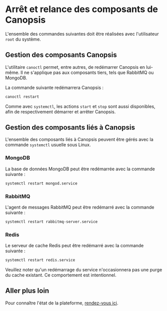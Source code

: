 # Arrêt et relance des composants de Canopsis

L'ensemble des commandes suivantes doit être réalisées avec l'utilisateur `root` du système.

## Gestion des composants Canopsis

L'utilitaire `canoctl` permet, entre autres, de redémarrer Canopsis en lui-même. Il ne s'applique pas aux composants tiers, tels que RabbitMQ ou MongoDB.

La commande suivante redémarrera Canopsis :

```sh
canoctl restart
```

Comme avec `systemctl`, les actions `start` et `stop` sont aussi disponibles, afin de respectivement démarrer et arrêter Canopsis.

## Gestion des composants liés à Canopsis

L'ensemble des composants liés à Canopsis peuvent être gérés avec la commande `systemctl` usuelle sous Linux.

### MongoDB

La base de données MongoDB peut être redémarrée avec la commande suivante :

```sh
systemctl restart mongod.service
```

### RabbitMQ

L'agent de messages RabbitMQ peut être redémarré avec la commande suivante :

```sh
systemctl restart rabbitmq-server.service
```

### Redis

Le serveur de cache Redis peut être redémarré avec la commande suivante :

```sh
systemctl restart redis.service
```

Veuillez noter qu'un redémarrage du service n'occasionnera pas une purge du cache existant. Ce comportement est intentionnel.

## Aller plus loin 

Pour connaître l'état de la plateforme, [rendez-vous ici](../../guide-de-depannage/etat-des-composants/).

